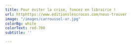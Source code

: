 ```yaml
---
title: Pour éviter la crise, foncez en librairie !
url: httphttps://www.editionslescrocos.com/nous-trouver
image: "/images/carroussel-xr.jpg"
colorBg: white
colorText: red-700
subtitle: ''

---
```

